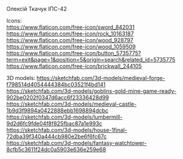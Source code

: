 Олексій Ткачук ІПС-42

Icons: <br />
https://www.flaticon.com/free-icon/sword_842031 <br />
https://www.flaticon.com/free-icon/rock_10163187 <br />
https://www.flaticon.com/free-icon/wood_928797 <br />
https://www.flaticon.com/free-icon/wood_1059509 <br />
https://www.flaticon.com/free-icon/button_5735775?term=exit&page=1&position=5&origin=search&related_id=5735775 <br />
https://www.flaticon.com/free-icon/brickwall_244105 <br />

3D models:
https://sketchfab.com/3d-models/medieval-forge-f798514d4054444384bc03521f4bd141 <br />
https://sketchfab.com/3d-models/goblins-gold-mine-game-ready-902be0202f0347d6acc6f23336428d99 <br />
https://sketchfab.com/3d-models/medieval-castle-1b9d3f9894a0422888ebb1698894dcbc <br />
https://sketchfab.com/3d-models/lumbermill-9d2d6fc9fde04f8f825fbac87a1e993c <br />
https://sketchfab.com/3d-models/house-1final-72dba39f340a444cb980e2be6f6fc67c <br />
https://sketchfab.com/3d-models/fantasy-watchtower-8cfb5c3611f24dc0a5903e636e259e68 <br />